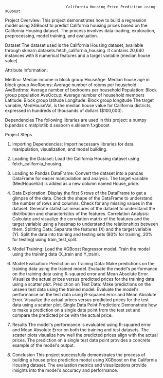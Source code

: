                                 California Housing Price Prediction using XGBoost
Project Overview:
This project demonstrates how to build a regression model using XGBoost to predict California housing prices based on the California Housing dataset.
The process involves data loading, exploration, preprocessing, model training, and evaluation.

Dataset
The dataset used is the California Housing dataset, available through sklearn.datasets.fetch_california_housing. It contains 20,640 instances with 8 numerical features and a target variable (median house value).

Attribute Information:

MedInc: Median income in block group
HouseAge: Median house age in block group
AveRooms: Average number of rooms per household
AveBedrms: Average number of bedrooms per household
Population: Block group population
AveOccup: Average number of household members
Latitude: Block group latitude
Longitude: Block group longitude
The target variable, MedHouseVal, is the median house value for California districts, expressed in hundreds of thousands of dollars ($100,000).

Dependencies
The following libraries are used in this project:
a.numpy
b.pandas
c.matplotlib
d.seaborn
e.sklearn
f.xgboost

Project Steps
1. Importing Dependencies: Import necessary libraries for data manipulation, visualization, and model building.
2. Loading the Dataset: Load the California Housing dataset using fetch_california_housing.
3. Loading to Pandas DataFrame: Convert the dataset into a pandas DataFrame for easier manipulation and analysis. The target variable (MedHouseVal) is added as a new column named House_price.
4. Data Exploration:
Display the first 5 rows of the DataFrame to get a glimpse of the data.
Check the shape of the DataFrame to understand the number of rows and columns.
Check for any missing values in the dataset.
Generate statistical measures of the dataset to understand the distribution and characteristics of the features.
Correlation Analysis: Calculate and visualize the correlation matrix of the features and the target variable using a heatmap to understand the relationships between them.
Splitting Data: Separate the features (X) and the target variable (Y). Split the data into training and testing sets (80% for training, 20% for testing) using train_test_split.

6. Model Training:
   Load the XGBoost Regressor model.
   Train the model using the training data (X_train and Y_train).

6. Model Evaluation:
Prediction on Training Data: Make predictions on the training data using the trained model.
Evaluate the model's performance on the training data using R-squared error and Mean Absolute Error.
Visualize the actual prices versus predicted prices for the training data using a scatter plot.
Prediction on Test Data: Make predictions on the unseen test data using the trained model.
Evaluate the model's performance on the test data using R-squared error and Mean Absolute Error.
Visualize the actual prices versus predicted prices for the test data using a scatter plot.
Single Data Point Prediction: Demonstrate how to make a prediction on a single data point from the test set and compare the predicted price with the actual price.

7. Results
The model's performance is evaluated using R-squared error and Mean Absolute Error on both the training and test datasets. The scatter plots visualize how well the predicted prices align with the actual prices. The prediction on a single test data point provides a concrete example of the model's output.

8. Conclusion
This project successfully demonstrates the process of building a house price prediction model using XGBoost on the California Housing dataset. The evaluation metrics and visualizations provide insights into the model's accuracy and performance.
